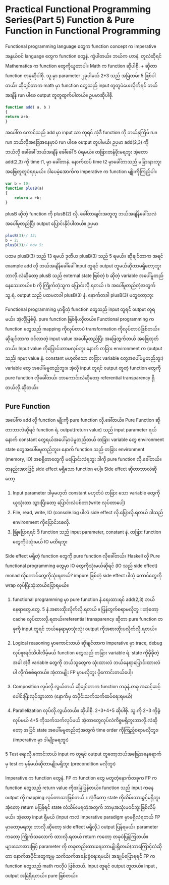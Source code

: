 # Practical Functional Programming Series(Part 5) Function & Pure Function in Functional Programming

Functional programming language တွေက function concept က imperative အနွယ်ဝင် language တွေက function တွေနဲ. ကွဲပါတယ်။ ဘယ်က ဟာနဲ. တူလဲဆိုရင် Mathematics က function တွေကိုယူတာပါ။ Math က function ဆိုပါစို. + ဆိုတာ function တခုဆိုပါစို. သူ.မှာ parameter ၂ခုပါမယ် 2+3 သည် အမြဲတမ်း 5 ဖြစ်ပါတယ်။ ဆိုချင်တာက math မှာ function တွေသည် input တူတူပဲပေးလိုက်ရင် ဘယ်အချိန် run ပါစေ output တူတူထွက်ပါတယ်။ ဥပမာဆိုပါစို.

```js
function add( a, b )
{
return a+b;
}
```

အပေါ်က ကောင်သည် add မှာ input သာ တူရင် အဲ့ဒီ function ကို ဘယ်နှကြိမ် run run ဘယ်လိုအခြေအနေမှာပဲ run ပါစေ output တူပါမယ်၊ ဉပမာ add(2,3) ကို ဘယ်လို ခေါ်ခေါ် ဘယ်အချိန် ခေါ်ခေါ် 5 ပဲရမယ်။ တခြားတန်ဖိုးမရဘူး အဲ့တော add(2,3) ကို time t1, မှာ ခေါ်တာနဲ. နောက်ထပ် time t2 မှာခေါ်တာသည် မခြားနားဘူး အဖြေတူတူပဲရရမယ်။ ဒါပေမဲ့အောက်က imperative က function မျိုးကိုကြည့်ပါ။

```js
var b = 10;
function plusB(a)
{
    return a +b;
}
```

plusB ဆိုတဲ့ function ကို plusB(2) လို. ခေါ်တာချင်းအတူတူ ဘယ်အချိန်ခေါ်သလဲအပေါ်မူတည်ပြီး output ပြောင်းနိုင်ပါတယ်။
ဉပမာ

```js
plusB(3)// 13;
b = 2;
plusB(3)// now 5;
```

ပထမ plusB(3) သည် 13 ရမယ် ဒုတိယ plusB(3) သည် 5 ရမယ်။ ဆိုချင်တာက အရင် example add လို ဘယ်အချိန်ခေါ်ခေါ် input တူရင် output တူမယ်ဆိုတာမရှိတော့ဘူး ဘာလို.လဲဆိုတော့ plusB သည် external state ဖြစ်တဲ့ b ဆိုတဲ့ variable အပေါ်မူတည်နေသေးတယ်။ b ကို ကြိုက်တဲ့သူက ပြောင်းလို.ရတယ် ၊ b အပေါ်မူတည်တဲ့အတွက် သူ.ရဲ. output သည် ပထမတခါ plusB(3) နဲ. နောက်တခါ plusB(3) မတူတော့ဘူး

Functional programming မှာရှိတဲ့ function တွေသည် input တူရင် output တူရမယ်။ အဲ့လိုဖြစ်ဖို. pure function ဖြစ်ဖို.လိုတယ်။ Functional programming က function တွေသည် mapping ကိုလုပ်တာပဲ transformation ကိုလုပ်တာပဲဖြစ်တယ်။ ဆိုချင်တာက ဝင်လာတဲ့ input value အပေါ်မူတည်ပြီး အဖြေတွက်တယ် အဖြေထုတ်တယ်။ Input value ကိုပြောင်းတာမလုပ်ဘူး နောက် တခြား environment က (output သည်i nput value နဲ. constant မဟုတ်သော တခြား variable တွေအပေါ်မမူတည်ဘူး) variable တွေ အပေါ်မမူတည်ဘူး။ အဲ့လို input တူရင် output တူတဲ့ function တွေကို pure function လိုခေါ်တယ်၊ ဘာကောင်းလဲဆိုတော့ referential transparency ရှိတယ်လို.ဆိုတယ်။

## Pure Function

အပေါ်က add လို function မျိုးကို pure function လို.ခေါ်တယ်။ Pure Function ဆိုတာဘာလဲဆိုရင် function ရဲ. output(return value) သည် input parameter ရယ် နောက် constant တွေရယ်အပေါ်မှာပဲမူတည်တယ် တခြား variable တွေ environment state တွေအပေါ်မမူတည်ဘူး။ နောက် function သည် တခြား environment (memory, IO) အစရှိတာတွေကို မပြောင်းလဲရဘူး ဒါကို pure function လို.ခေါ်တယ်။ တနည်းအားဖြင့် side effect မရှိသော function ပေါ့။
Side effect ဆိုတာဘာလဲဆိုတော့

1. Input parameter ဒါမှမဟုတ် constant မဟုတ်ပဲ တခြား သော variable တွေကိုယူသုံးတာ သွားပြီးတော့ ပြောင်းလဲပစ်တာ(write လုပ်တာပေါ့)
2. File, read, write, IO (console.log ပါလဲ side effect လို.ပြောလို.ရတယ် ဒါသည် environment ကိုပြောင်းစေလို.
3. ခြုံပြောရရင် ဒီ function သည် input parameter, constant နဲ. တခြား function တွေကိုပဲသုံးမယ် IO မထိရဘူး

Side effect မရှိတဲ့ function တွေကို pure function လိုခေါ်တယ်။ Haskell လို Pure functional programming တွေမှာ IO တွေကိုသုံးမယ်ဆိုရင် (IO သည် side effect) monad လိုကောင်တွေကိုသုံးရတယ်? impure ဖြစ်တဲ့ side effect ပါတဲ့ ကောင်တွေကို wrap လုပ်ပြီးသုံးတယ်ပြောရမယ်။

1. functional programming မှာ pure function နဲ.ရေးထားရင် add(2,3) ဘယ်နေရာတွေ.တွေ. 5 နဲ.အစားထိုးလိုက်လို.ရတယ် ။ ပြန်တွက်စရာမလိုဘူ းအဲ့တော့ cache လုပ်ထားလို.ရတယ်။referential transparency ဆိုတာ pure function တခုကို input တူရင် ဘယ်နေရာမှာသုံးသုံး output ကိုအစားထိုးပလိုက်လို.ရတယ်။

2. Logical reasoning မှာကောင်းတယ် ဆိုချင်တာက imperative မှာ trace, debug လုပ်ဖူးရင်သိပါလိမ့်မယ် function တွေသည် တခြား variable ရဲ. state ကိုမှီခိုတဲ့အခါ အဲ့ဒီ variable တွေကို ဘယ်သူတွေက သုံးထားလဲ ဘယ်နေရာပြောင်းထားလဲပါ လိုက်စစ်ရတယ်။ အဲ့တာမျိုး FP မှာမလိုဘူး ပိုကောင်းတယ်ပေါ့။

3. Composition လုပ်လို.လွယ်တယ် ဆိုချင်တာက function တခုနဲ.တခု အဆင့်ဆင့်ပေါင်းပြီးလုပ်သွားတာ (နောက်မှ တပိုင်းသက်သက်ထပ်ရေးရမယ်)

4. Parallelization လုပ်လို.လွယ်တယ်။ ဆိုပါစို. 2+3+4+5 ဆိုပါစို. သူ.ကို 2+3 ကိုခွဲလုပ်မယ် 4+5 ကိုသက်သက်လုပ်မယ် အဲ့တာတွေလုပ်လဲကိစ္စမရှိဘူးဘာလို.လဲဆိုတော့ အပြင် state အပေါ်မမူတည်တဲ့အတွက် time order ကိုကြည့်စရာမလိုဘူး၊ (imperative မှာ ဒါမျိုးမရဘူး)

5 Test ရေးလို.ကောင်းတယ် input က တူရင် output တူတော့ဘယ်အခြေအနေရောက်မှ test က မှန်မယ်ဆိုတာမျိုးမရှိဘူး (precondition မလိုဘူး)

Imperative က function တွေနဲ. FP က function တွေ မတူတဲ့နောက်တခုက FP က function တွေသည် return value ကိုအမြဲပြန်တယ်။ function သည် input  ကနေ output ကို mapping လုပ်တာသာဖြစ်တယ် ။ အဲ့ဒီတော့ state ကိုသိမ်းထားခွင့်မရှိဘူး အဲ့တော့ return မပြန်ရင် state လဲသိမ်းမရတဲ့အတွက် ဘာမှအသုံးမဝင်ဘူးဖြစ်လိမ့်မယ်။ အဲ့တော့ input ရှိမယ် (input ကလဲ imperative paradigm မှာမရှိလဲရတယ် FP မှာတော့မရဘူး ဘာလို.ဆိုတော့ side effect မရှိလို.) output ပြန်ရမယ်။ parameter ကတော့ ကြိုက်သလောက် ထားလို.ရတယ် return ကတော့ တခုပဲပြန်ကြတယ်။ များသောအားဖြင့် parameter ကို တခုတည်းထားရေးတာမျိုးရှိတယ်(ဘာကြောင့်လဲဆိုတာ နောက်အပိုင်းတွေကျမှ သက်သက်အခန်းခွဲရေးရမယ်)
အချုပ်ပြောရရင် FP က function တွေသည် math ကလိုပဲ ဖြစ်တယ်. input တူရင် output တူတယ်။ input , output အမြဲရှိရတယ်။ pure ဖြစ်တယ်။
